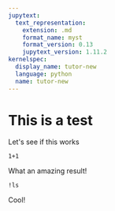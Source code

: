 ```yaml
---
jupytext:
  text_representation:
    extension: .md
    format_name: myst
    format_version: 0.13
    jupytext_version: 1.11.2
kernelspec:
  display_name: tutor-new
  language: python
  name: tutor-new
---
```


# This is a test

Let's see if this works

```{code-cell} ipython3
1+1
```

What an amazing result!

```{code-cell} ipython3
!ls
```

Cool!

```{code-cell} ipython3

```
